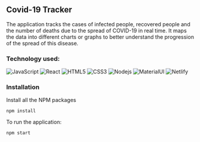 ## Covid-19 Tracker 
The application tracks the cases of infected people, recovered people and the number of deaths due to the spread of COVID-19 in real time. It maps the data into different charts or graphs to better understand the progression of the spread of this disease.

### Technology used:
![JavaScript](https://img.shields.io/badge/-JavaScript-black?style=flat-square&logo=javascript)
![React](https://img.shields.io/badge/-React-black?style=flat-square&logo=react)
![HTML5](https://img.shields.io/badge/-HTML5-E34F26?style=flat-square&logo=html5&logoColor=white)
![CSS3](https://img.shields.io/badge/-CSS3-1572B6?style=flat-square&logo=css3)
![Nodejs](https://img.shields.io/badge/-Nodejs-215732?style=flat-square&logo=Node.js)
![MaterialUI](https://img.shields.io/badge/-MaterialUI-white?style=flat-square&logo=materialdesign)
![Netlify](https://img.shields.io/badge/-Netlify-105882?style=flat-square&logo=netlify)

### Installation

Install all the NPM packages
```
npm install
```

To run the application:
```
npm start
```
